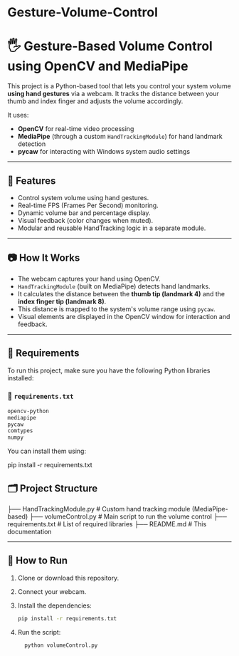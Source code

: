 # Gesture-Volume-Control

# 🖐️ Gesture-Based Volume Control using OpenCV and MediaPipe

This project is a Python-based tool that lets you control your system volume **using hand gestures** via a webcam. It tracks the distance between your thumb and index finger and adjusts the volume accordingly.

It uses:
- **OpenCV** for real-time video processing
- **MediaPipe** (through a custom `HandTrackingModule`) for hand landmark detection
- **pycaw** for interacting with Windows system audio settings

---

## 🔧 Features

- Control system volume using hand gestures.
- Real-time FPS (Frames Per Second) monitoring.
- Dynamic volume bar and percentage display.
- Visual feedback (color changes when muted).
- Modular and reusable HandTracking logic in a separate module.

---

## 📷 How It Works

- The webcam captures your hand using OpenCV.
- `HandTrackingModule` (built on MediaPipe) detects hand landmarks.
- It calculates the distance between the **thumb tip (landmark 4)** and the **index finger tip (landmark 8)**.
- This distance is mapped to the system's volume range using `pycaw`.
- Visual elements are displayed in the OpenCV window for interaction and feedback.

---

## 🧩 Requirements

To run this project, make sure you have the following Python libraries installed:

### 📄 `requirements.txt`

```txt
opencv-python
mediapipe
pycaw
comtypes
numpy
```


You can install them using:

pip install -r requirements.txt

## 🗂️ Project Structure

├── HandTrackingModule.py # Custom hand tracking module (MediaPipe-based)
├── volumeControl.py # Main script to run the volume control
├── requirements.txt # List of required libraries
├── README.md # This documentation


---

## 🚀 How to Run

1. Clone or download this repository.
2. Connect your webcam.
3. Install the dependencies:

   ```bash
   pip install -r requirements.txt

4. Run the script:
   ```bash
     python volumeControl.py
